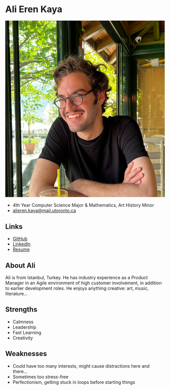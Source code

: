 # Ali Eren Kaya

![Ali Eren Kaya Profile](./alieren_kaya.jpeg)

- 4th Year Computer Science Major & Mathematics, Art History Minor
- alieren.kaya@mail.utoronto.ca

## Links

- [GitHub](https://github.com/alieren1805)
- [LinkedIn](https://www.linkedin.com/in/ali-eren-kaya)
- [Resume](https://drive.google.com/file/d/1pi6n4zxdfUj3zPUEei6yhB5SiWspNZof/view?usp=sharing)

## About Ali

Ali is from Istanbul, Turkey. He has industry experience as a Product Manager in an Agile environment of high customer involvement, in addition to earlier development roles. He enjoys anything creative: art, music, literature...

## Strengths

- Calmness
- Leadership
- Fast Learning
- Creativity

## Weaknesses

- Could have too many interests, might cause distractions here and there...
- Sometimes too stress-free
- Perfectionism, getting stuck in loops before starting things
